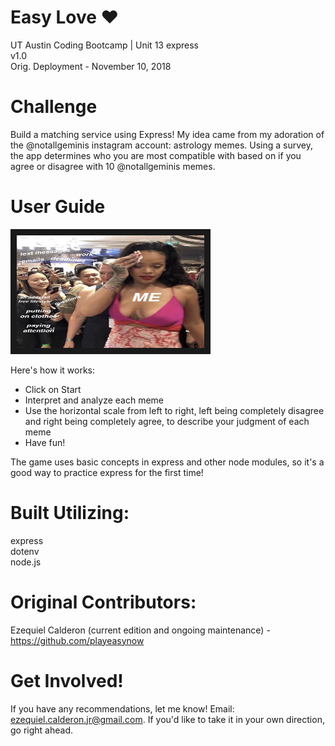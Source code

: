 # Easy Love :heart:
UT Austin Coding Bootcamp | Unit 13 express \
v1.0 \
Orig. Deployment - November 10, 2018

# Challenge
Build a matching service using Express! My idea came from my adoration of the @notallgeminis instagram account: astrology memes. Using a survey, the app determines who you are most compatible with based on if you agree or disagree with 10 @notallgeminis memes.

# User Guide
<a href="https://drive.google.com/file/d/1L6n4PgLdLB94fLTnuV3eV5MgKj8tkmRF/view
" target="_blank"><img src="./app/public/assets/images/rihanna.png" 
alt="rihanna meme" width="300" height="180" border="10" /></a>

Here's how it works:

- Click on Start
- Interpret and analyze each meme
- Use the horizontal scale from left to right, left being completely disagree and right being completely agree, to describe your judgment of each meme
- Have fun!

The game uses basic concepts in express and other node modules, so it's a good way to practice express for the first time!

# Built Utilizing: 
express \
dotenv \
node.js 

# Original Contributors:
Ezequiel Calderon (current edition and ongoing maintenance) - <https://github.com/playeasynow>

# Get Involved!
If you have any recommendations, let me know! Email: ezequiel.calderon.jr@gmail.com. If you'd like to take it in your own direction, go right ahead. 
